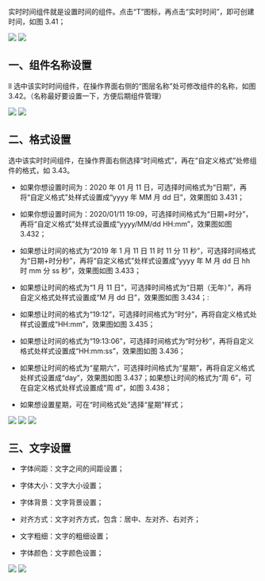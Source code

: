 实时时间组件就是设置时间的组件。点击“T”图标，再点击“实时时间”，即可创建时间，如图 3.41；

![](https://img.kancloud.cn/76/06/76065ef96d26ad00e277da74eedc7f6c_932x337.png)
![](https://img.kancloud.cn/ec/7c/ec7c8761436354e8c1ef95e1fcca4743_799x44.png)

## **一、组件名称设置**

ll
选中该实时时间组件，在操作界面右侧的“图层名称”处可修改组件的名称，如图 3.42。（名称最好要设置一下，方便后期组件管理）

![](https://img.kancloud.cn/d1/7d/d17dbce5d422ba57c8b34415e8e70117_1099x607.png)
![](https://img.kancloud.cn/9a/bc/9abc8eb26f9e31fca217a77ecc1afef7_802x39.png)

## **二、格式设置**

选中该实时时间组件，在操作界面右侧选择“时间格式”，再在“自定义格式”处修组件的格式，如 3.43。

- 如果你想设置时间为：2020 年 01 月 11 日，可选择时间格式为“日期”，再将“自定义格式”处样式设置成“yyyy 年 MM 月 dd 日”，效果图如 3.431；

- 如果你想设置时间为：2020/01/11 19:09，可选择时间格式为“日期+时分”，再将“自定义格式”处样式设置成“yyyy/MM/dd HH:mm”，效果图如图 3.432；

- 如果想让时间的格式为“2019 年 1 月 11 日 11 时 11 分 11 秒”，可选择时间格式为“日期+时分秒”，再将“自定义格式”处样式设置成“yyyy 年 M 月 dd 日 hh 时 mm 分 ss 秒”，效果图如图 3.433；

- 如果想让时间的格式为“1 月 11 日”，可选择时间格式为“日期（无年）”，再将自定义格式处样式设置成“M 月 dd 日”，效果图如图 3.434；:

- 如果想让时间的格式为“19:12”，可选择时间格式为“时分”，再将自定义格式处样式设置成“HH:mm”，效果图如图 3.435；

- 如果想让时间的格式为“19:13:06”，可选择时间格式为“时分秒”，再将自定义格式处样式设置成“HH:mm:ss”，效果图如图 3.436；

- 如果想让时间的格式为“星期六”，可选择时间格式为“星期”，再将自定义格式处样式设置成“day”，效果图如图 3.437；如果想让时间的格式为“周 6”，可在自定义格式处样式设置成“周 d”，如图 3.438；

- 如果想设置星期，可在“时间格式处”选择“星期”样式；

![](https://img.kancloud.cn/d6/25/d625a49a350983edac9e4c2f4a959ff3_1073x621.png)
![](https://img.kancloud.cn/27/41/2741d884939c1ff65b99abb05d609e06_801x43.png)
![](https://img.kancloud.cn/37/c8/37c8f8e8a72c4b3dbde09aeeff45efbb_665x156.png)

## **三、文字设置**

- 字体间距：文字之间的间距设置；

- 字体大小：文字大小设置；

- 字体背景：文字背景设置；

- 对齐方式：文字对齐方式，包含：居中、左对齐、右对齐；

- 文字粗细：文字的粗细设置；

- 字体颜色：文字颜色设置；

![](https://img.kancloud.cn/23/66/2366a7b2fef9daf211223b1a9988510c_650x369.png)
![](https://img.kancloud.cn/cd/2a/cd2a30cb5d64900551c7dfe33af3510a_801x40.png)
